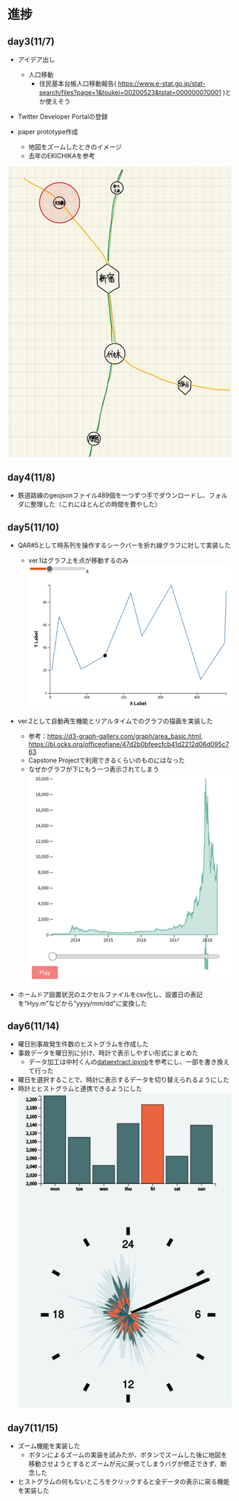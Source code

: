 # 進捗
## day3(11/7)
- アイデア出し
  - 人口移動
    - 住民基本台帳人口移動報告( https://www.e-stat.go.jp/stat-search/files?page=1&toukei=00200523&tstat=000000070001 )とか使えそう

- Twitter Developer Portalの登録

- paper prototype作成
  - 地図をズームしたときのイメージ
  - 去年のEKICHIKAを参考

![](shinchoku_image/kagaya/paper%20prototype.jpg)

## day4(11/8)
- 鉄道路線のgeojsonファイル489個を一つずつ手でダウンロードし、フォルダに整理した（これにほとんどの時間を費やした）

## day5(11/10)
- QAR#5として時系列を操作するシークバーを折れ線グラフに対して実装した
  - ver.1はグラフ上を点が移動するのみ
   ![](shinchoku_image/kagaya/Screenshot%20from%202022-11-10%2022-55-42.png)

- ver.2として自動再生機能とリアルタイムでのグラフの描画を実装した
  - 参考：https://d3-graph-gallery.com/graph/area_basic.html, https://bl.ocks.org/officeofjane/47d2b0bfeecfcb41d2212d06d095c763
  - Capstone Projectで利用できるくらいのものにはなった
  - なぜかグラフが下にもう一つ表示されてしまう
  ![](shinchoku_image/kagaya/Screenshot%20from%202022-11-14%2013-03-52.png)

- ホームドア設置状況のエクセルファイルをcsv化し、設置日の表記を"Hyy.m"などから”yyyy/mm/dd"に変換した

## day6(11/14)
- 曜日別事故発生件数のヒストグラムを作成した
- 事故データを曜日別に分け、時計で表示しやすい形式にまとめた
  - データ加工は中村くんの[dataextract.ipynb](https://github.com/InfovisHandsOn/A-Pastani/blob/main/nakamura/dataextract.ipynb)を参考にし、一部を書き換えて行った
- 曜日を選択することで、時計に表示するデータを切り替えられるようにした
- 時計とヒストグラムと連携できるようにした
   ![](shinchoku_image/kagaya/Screenshot%20from%202022-11-14%2023-04-04.png)

## day7(11/15)
- ズーム機能を実装した
  - ボタンによるズームの実装を試みたが、ボタンでズームした後に地図を移動させようとするとズームが元に戻ってしまうバグが修正できず、断念した
- ヒストグラムの何もないところをクリックすると全データの表示に戻る機能を実装した
